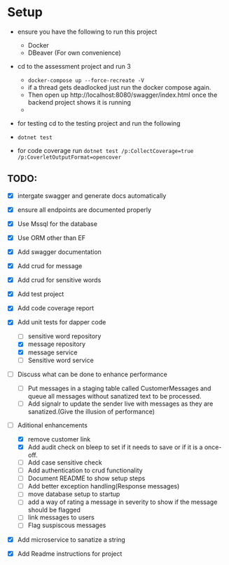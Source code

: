# Setup
- ensure you have the following to run this project
	- Docker
	- DBeaver (For own convenience)
 - cd to the assessment project and run 3
	- ```docker-compose up --force-recreate -V```
	- if a thread gets deadlocked just run the docker compose again.
	- Then open up http://localhost:8080/swagger/index.html once the backend project shows it is running
	- 

- for testing cd to the testing project and run the following 
- ```dotnet test```
- for code coverage run ```dotnet test /p:CollectCoverage=true /p:CoverletOutputFormat=opencover```
## TODO:
- [x] intergate swagger and generate docs automatically
- [x] ensure all endpoints are documented properly
- [x] Use Mssql for the database
- [x] Use ORM other than EF
- [x] Add swagger documentation
- [x] Add crud for message
- [x] Add crud for sensitive words
- [x] Add test project
- [x] Add code coverage report
- [x] Add unit tests for dapper code
	- [ ] sensitive word repository
	- [x] message repository
	- [x] message service
	- [ ] Sensitive word service

- [ ] Discuss what can be done to enhance performance
	- [ ] Put messages in a staging table called CustomerMessages and queue all messages without sanatized text to be processed.
	- [ ] Add signalr to update the sender live with messages as they are sanatized.(Give the illusion of performance)
- [ ] Aditional enhancements
	- [x] remove customer link
	- [x] Add audit check on bleep to set if it needs to save or if it is a once-off.
	- [ ] Add case sensitive check
	- [ ] Add authentication to crud functionality
	- [ ] Document README to show setup steps
	- [ ] Add better exception handling(Response messages)
	- [ ] move database setup to startup
	- [ ] add a way of rating a message in severity to show if the message should be flagged
	- [ ] link messages to users
	- [ ] Flag suspiscous messages
- [x] Add microservice to sanatize a string 
- [x] Add Readme instructions for project

